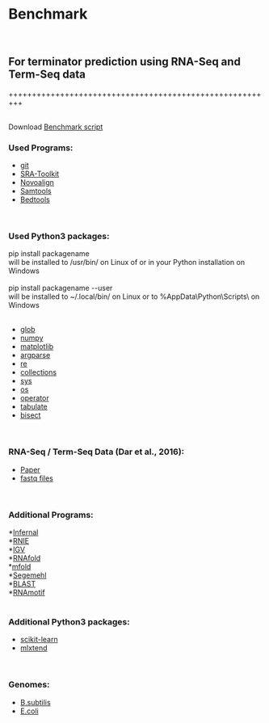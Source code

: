 # Benchmark
<br/>

## For terminator prediction using RNA-Seq and Term-Seq data<br/>
+++++++++++++++++++++++++++++++++++++++++++++++++++++++++<br/>
<br/>

Download [Benchmark script](https://github.com/SarahStrobel/Benchmark/blob/master/Benchmark.sh)<br/>


### Used Programs:<br/>

* [git](https://git-scm.com/)<br/>
* [SRA-Toolkit](https://www.ncbi.nlm.nih.gov/sra/docs/toolkitsoft/)<br/>
* [Novoalign](http://www.novocraft.com/products/novoalign/)<br/>
* [Samtools](http://www.htslib.org/download/)<br/>
* [Bedtools](https://bedtools.readthedocs.io/en/latest/index.html)<br/>
<br/>

### Used Python3 packages:<br/>

pip install packagename<br/>
will be installed to /usr/bin/ on Linux of or in your Python installation on Windows<br/>
<br/>
pip install packagename --user<br/>
will be installed to ~/.local/bin/ on Linux or to %AppData\Python\Scripts\ on Windows<br/>
<br/>

* [glob](https://docs.python.org/3/library/glob.html)<br/>
* [numpy](https://numpy.org/)<br/>
* [matplotlib](https://matplotlib.org/)<br/>
* [argparse](https://docs.python.org/3/library/argparse.html)<br/>
* [re](https://docs.python.org/3/library/re.html)<br/>
* [collections](https://docs.python.org/3/library/collections.html)<br/>
* [sys](https://docs.python.org/3/library/sys.html)<br/>
* [os](https://docs.python.org/3/library/os.html)<br/>
* [operator](https://docs.python.org/3/library/operator.html)<br/>
* [tabulate](https://pypi.org/project/tabulate/)<br/>
* [bisect](https://docs.python.org/3.0/library/bisect.html)<br/>
<br/>


### RNA-Seq / Term-Seq Data (Dar et al., 2016):<br/>
* [Paper](https://www.ncbi.nlm.nih.gov/pubmed/27120414)<br/>
* [fastq files](https://www.ncbi.nlm.nih.gov/sra?term=ERP014057)<br/>
<br/>


### Additional Programs:<br/>

*[Infernal](http://eddylab.org/infernal/)<br/>
*[RNIE](https://github.com/ppgardne/RNIE)<br/>
*[IGV](https://software.broadinstitute.org/software/igv/)<br/>
*[RNAfold](http://rna.tbi.univie.ac.at/)<br/>
*[mfold](http://unafold.rna.albany.edu/?q=mfold)<br/>
*[Segemehl](https://www.bioinf.uni-leipzig.de/Software/segemehl/)<br/>
*[BLAST](https://blast.ncbi.nlm.nih.gov/Blast.cgi)<br/>
*[RNAmotif](http://casegroup.rutgers.edu/casegr-sh-2.5.html)<br/>
<br/>


### Additional Python3 packages:<br/>

* [scikit-learn](https://scikit-learn.org/stable/)<br/>
* [mlxtend](http://rasbt.github.io/mlxtend/api_subpackages/mlxtend.plotting/)<br/>
<br/>


### Genomes:<br/>

* [B.subtilis](https://raw.githubusercontent.com/SarahStrobel/Benchmark/master/Genomes/Bacillus_subtilis_UtoT.fasta)<br/>
* [E.coli](https://raw.githubusercontent.com/SarahStrobel/Benchmark/master/Genomes/Escherichia_coli_IAI39.fasta)<br/>
<br/>

